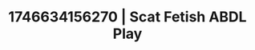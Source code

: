---
categories:
- Satin sheets
- Retro fantasy play
- AI-generated
- Mindful kink
- Wet skin
- Dreamy pleasure
- ASMR
- Cosplay
image: /assets/images/1746634156270.jpg
layout: post
seo:
  description: Featured content with artistic ABDL Play, Scat Fetish. HD images available.
  keywords: ABDL Play, Scat Fetish
  og_image: /assets/images/1746634156270.jpg
  schema_type: VisualArtwork
tags:
- ABDL Play
- Scat Fetish
- '#1746634156270'
title: 1746634156270 | Scat Fetish ABDL Play
---